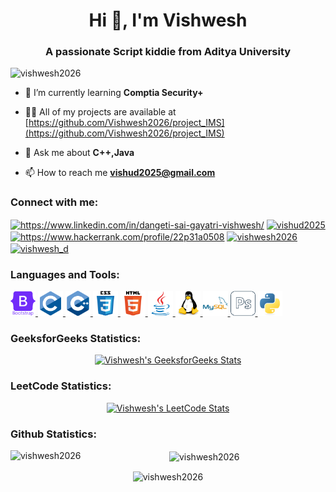 <h1 align="center">Hi 👋, I'm Vishwesh</h1>
<h3 align="center">A passionate Script kiddie from Aditya University</h3>

<p align="left"> <img src="https://komarev.com/ghpvc/?username=vishwesh2026&label=Profile%20views&color=0e75b6&style=flat" alt="vishwesh2026" /> </p>

- 🌱 I’m currently learning **Comptia Security+**

- 👨‍💻 All of my projects are available at [https://github.com/Vishwesh2026/project_IMS](https://github.com/Vishwesh2026/project_IMS)

- 💬 Ask me about **C++,Java**

- 📫 How to reach me **vishud2025@gmail.com**

<h3 align="left">Connect with me:</h3>
<p align="left">
<a href="https://linkedin.com/in/https://www.linkedin.com/in/dangeti-sai-gayatri-vishwesh/" target="blank"><img align="center" src="https://raw.githubusercontent.com/rahuldkjain/github-profile-readme-generator/master/src/images/icons/Social/linked-in-alt.svg" alt="https://www.linkedin.com/in/dangeti-sai-gayatri-vishwesh/" height="30" width="40" /></a>
<a href="https://www.codechef.com/users/vishud2025" target="blank"><img align="center" src="https://cdn.jsdelivr.net/npm/simple-icons@3.1.0/icons/codechef.svg" alt="vishud2025" height="30" width="40" /></a>
<a href="https://www.hackerrank.com/https://www.hackerrank.com/profile/22p31a0508" target="blank"><img align="center" src="https://raw.githubusercontent.com/rahuldkjain/github-profile-readme-generator/master/src/images/icons/Social/hackerrank.svg" alt="https://www.hackerrank.com/profile/22p31a0508" height="30" width="40" /></a>
<a href="https://www.leetcode.com/vishwesh2026" target="blank"><img align="center" src="https://raw.githubusercontent.com/rahuldkjain/github-profile-readme-generator/master/src/images/icons/Social/leet-code.svg" alt="vishwesh2026" height="30" width="40" /></a>
<a href="https://auth.geeksforgeeks.org/user/vishwesh_d" target="blank"><img align="center" src="https://raw.githubusercontent.com/rahuldkjain/github-profile-readme-generator/master/src/images/icons/Social/geeks-for-geeks.svg" alt="vishwesh_d" height="30" width="40" /></a>
</p>

<h3 align="left">Languages and Tools:</h3>
<p align="left"> <a href="https://getbootstrap.com" target="_blank" rel="noreferrer"> <img src="https://raw.githubusercontent.com/devicons/devicon/master/icons/bootstrap/bootstrap-plain-wordmark.svg" alt="bootstrap" width="40" height="40"/> </a> <a href="https://www.cprogramming.com/" target="_blank" rel="noreferrer"> <img src="https://raw.githubusercontent.com/devicons/devicon/master/icons/c/c-original.svg" alt="c" width="40" height="40"/> </a> <a href="https://www.w3schools.com/cpp/" target="_blank" rel="noreferrer"> <img src="https://raw.githubusercontent.com/devicons/devicon/master/icons/cplusplus/cplusplus-original.svg" alt="cplusplus" width="40" height="40"/> </a> <a href="https://www.w3schools.com/css/" target="_blank" rel="noreferrer"> <img src="https://raw.githubusercontent.com/devicons/devicon/master/icons/css3/css3-original-wordmark.svg" alt="css3" width="40" height="40"/> </a> <a href="https://www.w3.org/html/" target="_blank" rel="noreferrer"> <img src="https://raw.githubusercontent.com/devicons/devicon/master/icons/html5/html5-original-wordmark.svg" alt="html5" width="40" height="40"/> </a> <a href="https://www.java.com" target="_blank" rel="noreferrer"> <img src="https://raw.githubusercontent.com/devicons/devicon/master/icons/java/java-original.svg" alt="java" width="40" height="40"/> </a> <a href="https://www.linux.org/" target="_blank" rel="noreferrer"> <img src="https://raw.githubusercontent.com/devicons/devicon/master/icons/linux/linux-original.svg" alt="linux" width="40" height="40"/> </a> <a href="https://www.mysql.com/" target="_blank" rel="noreferrer"> <img src="https://raw.githubusercontent.com/devicons/devicon/master/icons/mysql/mysql-original-wordmark.svg" alt="mysql" width="40" height="40"/> </a> <a href="https://www.photoshop.com/en" target="_blank" rel="noreferrer"> <img src="https://raw.githubusercontent.com/devicons/devicon/master/icons/photoshop/photoshop-line.svg" alt="photoshop" width="40" height="40"/> </a> <a href="https://www.python.org" target="_blank" rel="noreferrer"> <img src="https://raw.githubusercontent.com/devicons/devicon/master/icons/python/python-original.svg" alt="python" width="40" height="40"/> </a> </p>

<div align="center">
<h3 align="left">GeeksforGeeks Statistics:</h3>
<a href="https://www.geeksforgeeks.org/user/vishwesh_d/">
    <img src="https://geeks-for-geeks-stats-api.vercel.app/?userName=vishwesh_d" alt="Vishwesh's GeeksforGeeks Stats">
</a>
  
<h3 align="left">LeetCode Statistics:</h3>
<a href="https://leetcode.com/u/Vishwesh2026/">
    <img src="https://leetcard.jacoblin.cool/Vishwesh2026?ext=contest" alt="Vishwesh's LeetCode Stats">
</a>

</div>
<h3 align="left">Github Statistics:</h3>
<div align="center">
<p><img align="left" src="https://github-readme-stats.vercel.app/api/top-langs?username=vishwesh2026&show_icons=true&locale=en&layout=compact" alt="vishwesh2026" /></p>

<p>&nbsp;<img align="center" src="https://github-readme-stats.vercel.app/api?username=vishwesh2026&show_icons=true&locale=en" alt="vishwesh2026" /></p>
</div>
<div align="center">
<p><img align="center" src="https://github-readme-streak-stats.herokuapp.com/?user=vishwesh2026&" alt="vishwesh2026" /></p>
</div>
